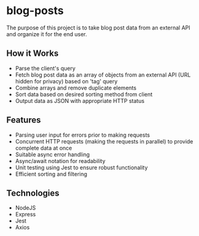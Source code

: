 # blog-posts

The purpose of this project is to take blog post data from an external API and organize it for the end user.

## How it Works
- Parse the client's query
- Fetch blog post data as an array of objects from an external API (URL hidden for privacy) based on 'tag' query 
- Combine arrays and remove duplicate elements
- Sort data based on desired sorting method from client
- Output data as JSON with appropriate HTTP status

## Features
- Parsing user input for errors prior to making requests
- Concurrent HTTP requests (making the requests in parallel) to provide complete data at once
- Suitable async error handling
- Async/await notation for readability
- Unit testing using Jest to ensure robust functionality
- Efficient sorting and filtering

## Technologies
- NodeJS
- Express
- Jest
- Axios
